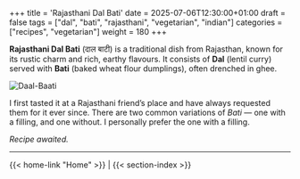 +++
title = 'Rajasthani Dal Bati'
date = 2025-07-06T12:30:00+01:00
draft = false
tags = ["dal", "bati", "rajasthani", "vegetarian", "indian"]
categories = ["recipes", "vegetarian"]
weight = 180
+++

**Rajasthani Dal Bati** (दाल बाटी) is a traditional dish from Rajasthan, known for its rustic charm and rich, earthy flavours. It consists of **Dal** (lentil curry) served with **Bati** (baked wheat flour dumplings), often drenched in ghee.

![Daal-Baati](/images/recipe/daal-baati.jpeg)

I first tasted it at a Rajasthani friend’s place and have always requested them for it ever since. There are two common variations of *Bati* — one with a filling, and one without. I personally prefer the one with a filling.

*Recipe awaited.*

---
{{< home-link "Home" >}} | {{< section-index >}}